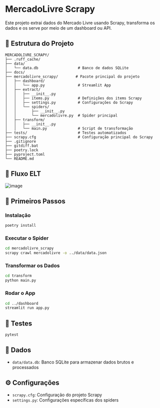 ﻿
# MercadoLivre Scrapy

Este projeto extrai dados do Mercado Livre usando Scrapy, transforma os dados e os serve por meio de um dashboard ou API.

## 🧱 Estrutura do Projeto

```
MERCADOLIVRE_SCRAPY/
├── .ruff_cache/                 
├── data/
│   └── data.db                  # Banco de dados SQLite
├── docs/
├── mercadolivre_scrapy/        # Pacote principal do projeto
│   ├── dashboard/
│   │   └── app.py               # Streamlit App
│   ├── extract/
│   │   ├── __init__.py
│   │   ├── items.py             # Definições dos items Scrapy
│   │   ├── settings.py          # Configurações do Scrapy
│   │   └── spiders/
│   │       ├── __init__.py
│   │       └── mercadolivre.py  # Spider principal
│   ├── transform/
│   │   ├── __init__.py
│   │   └── main.py              # Script de transformação
├── tests/                       # Testes automatizados
├── scrapy.cfg                   # Configuração principal do Scrapy
├── .gitignore
├── gitdiff.bat
├── poetry.lock
├── pyproject.toml
└── README.md
```

## 🔄 Fluxo ELT

![image](https://github.com/user-attachments/assets/726c7520-30c0-45a1-82d7-9189c2847c21)

## 🚀 Primeiros Passos

### Instalação

```bash
poetry install
```

### Executar o Spider

```bash
cd mercadolivre_scrapy
scrapy crawl mercadolivre -o ../data/data.json
```

### Transformar os Dados

```bash
cd transform
python main.py
```

### Rodar o App

```bash
cd ../dashboard
streamlit run app.py
```

## 🧪 Testes

```bash
pytest
```

## 📁 Dados

- `data/data.db`: Banco SQLite para armazenar dados brutos e processados

## ⚙️ Configurações

- `scrapy.cfg`: Configuração do projeto Scrapy
- `settings.py`: Configurações específicas dos spiders
